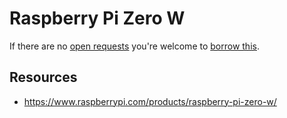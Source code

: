 # Raspberry Pi Zero W
If there are no [open requests](../../../../issues?q=is%3Aissue+is%3Aopen+%22Raspberry+Pi+Zero+W%22+in%3Atitle) you're welcome to [borrow this](../../../../issues/new?title=Borrow%20request%20for%20Raspberry%20Pi%20Zero%20W&body=1%20piece%20of%20[this](../blob/main/Hardware/Computers/Raspberry_Pi_Zero_W.md)%20for%20~2%20weeks.).

## Resources
- https://www.raspberrypi.com/products/raspberry-pi-zero-w/
